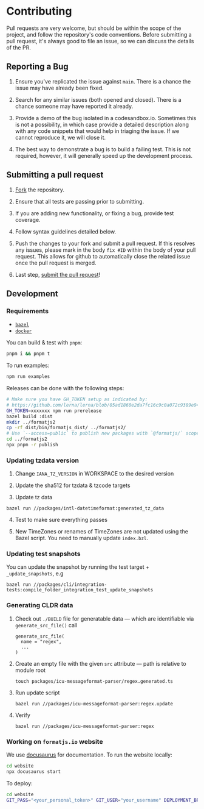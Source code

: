 # Contributing

Pull requests are very welcome, but should be within the scope of the project, and follow the repository's code conventions. Before submitting a pull request, it's always good to file an issue, so we can discuss the details of the PR.

## Reporting a Bug

1. Ensure you've replicated the issue against `main`. There is a chance the issue may have already been fixed.

2. Search for any similar issues (both opened and closed). There is a chance someone may have reported it already.

3. Provide a demo of the bug isolated in a codesandbox.io. Sometimes this is not a possibility, in which case provide a detailed description along with any code snippets that would help in triaging the issue. If we cannot reproduce it, we will close it.

4. The best way to demonstrate a bug is to build a failing test. This is not required, however, it will generally speed up the development process.

## Submitting a pull request

1. [Fork](https://github.com/formatjs/formatjs/fork/) the repository.

1. Ensure that all tests are passing prior to submitting.

1. If you are adding new functionality, or fixing a bug, provide test coverage.

1. Follow syntax guidelines detailed below.

1. Push the changes to your fork and submit a pull request. If this resolves any issues, please mark in the body `fix #ID` within the body of your pull request. This allows for github to automatically close the related issue once the pull request is merged.

1. Last step, [submit the pull request](https://github.com/formatjs/formatjs/compare/)!

## Development

### Requirements

- [`bazel`](https://bazel.build/)
- [`docker`](https://www.docker.com/)

You can build & test with `pnpm`:

```sh
pnpm i && pnpm t
```

To run examples:

```sh
npm run examples
```

Releases can be done with the following steps:

```sh
# Make sure you have GH_TOKEN setup as indicated by:
# https://github.com/lerna/lerna/blob/05ad1860e2da7fc16c9c0a072c9389e94792ab64/commands/version/README.md#--create-release-type
GH_TOKEN=xxxxxxx npm run prerelease
bazel build :dist
mkdir ../formatjs2
cp -rf dist/bin/formatjs_dist/ ../formatjs2/
# Use `--access=public` to publish new packages with `@formatjs/` scope.
cd ../formatjs2
npx pnpm -r publish
```

### Updating tzdata version

1. Change `IANA_TZ_VERSION` in WORKSPACE to the desired version

1. Update the sha512 for tzdata & tzcode targets

1. Update tz data

```
bazel run //packages/intl-datetimeformat:generated_tz_data
```

4. Test to make sure everything passes

5. New TimeZones or renames of TimeZones are not updated using the Bazel script. You need to manually update `index.bzl`.

### Updating test snapshots

You can update the snapshot by running the test target + `_update_snapshots`, e.g

```
bazel run //packages/cli/integration-tests:compile_folder_integration_test_update_snapshots
```

### Generating CLDR data

1. Check out `./BUILD` file for generatable data — which are identifiable via `generate_src_file()` call
   ```BUILD
   generate_src_file(
     name = "regex",
     ...
   )
   ```
2. Create an empty file with the given `src` attribute — path is relative to module root
   ```shell
   touch packages/icu-messageformat-parser/regex.generated.ts
   ```
3. Run update script
   ```shell
   bazel run //packages/icu-messageformat-parser:regex.update
   ```
4. Verify
   ```shell
   bazel run //packages/icu-messageformat-parser:regex
   ```

### Working on `formatjs.io` website

We use [docusaurus](https://docusaurus.io/) for documentation. To run the website locally:

```sh
cd website
npx docusaurus start
```

To deploy:

```sh
cd website
GIT_PASS="<your_personal_token>" GIT_USER="your_username" DEPLOYMENT_BRANCH=main npx docusaurus deploy
```
